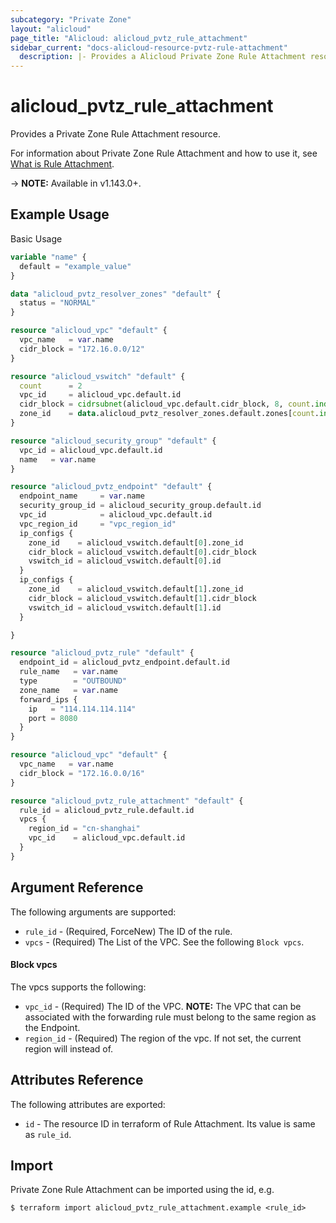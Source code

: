 ```yaml
---
subcategory: "Private Zone"
layout: "alicloud"
page_title: "Alicloud: alicloud_pvtz_rule_attachment"
sidebar_current: "docs-alicloud-resource-pvtz-rule-attachment"
  description: |- Provides a Alicloud Private Zone Rule Attachment resource.
---
```


# alicloud\_pvtz\_rule\_attachment

Provides a Private Zone Rule Attachment resource.

For information about Private Zone Rule Attachment and how to use it, see [What is Rule Attachment](https://www.alibabacloud.com/help/en/doc-detail/177601.htm).

-> **NOTE:** Available in v1.143.0+.

## Example Usage

Basic Usage

```terraform
variable "name" {
  default = "example_value"
}

data "alicloud_pvtz_resolver_zones" "default" {
  status = "NORMAL"
}

resource "alicloud_vpc" "default" {
  vpc_name   = var.name
  cidr_block = "172.16.0.0/12"
}

resource "alicloud_vswitch" "default" {
  count      = 2
  vpc_id     = alicloud_vpc.default.id
  cidr_block = cidrsubnet(alicloud_vpc.default.cidr_block, 8, count.index)
  zone_id    = data.alicloud_pvtz_resolver_zones.default.zones[count.index].zone_id
}

resource "alicloud_security_group" "default" {
  vpc_id = alicloud_vpc.default.id
  name   = var.name
}

resource "alicloud_pvtz_endpoint" "default" {
  endpoint_name     = var.name
  security_group_id = alicloud_security_group.default.id
  vpc_id            = alicloud_vpc.default.id
  vpc_region_id     = "vpc_region_id"
  ip_configs {
    zone_id    = alicloud_vswitch.default[0].zone_id
    cidr_block = alicloud_vswitch.default[0].cidr_block
    vswitch_id = alicloud_vswitch.default[0].id
  }
  ip_configs {
    zone_id    = alicloud_vswitch.default[1].zone_id
    cidr_block = alicloud_vswitch.default[1].cidr_block
    vswitch_id = alicloud_vswitch.default[1].id
  }

}

resource "alicloud_pvtz_rule" "default" {
  endpoint_id = alicloud_pvtz_endpoint.default.id
  rule_name   = var.name
  type        = "OUTBOUND"
  zone_name   = var.name
  forward_ips {
    ip   = "114.114.114.114"
    port = 8080
  }
}

resource "alicloud_vpc" "default" {
  vpc_name   = var.name
  cidr_block = "172.16.0.0/16"
}

resource "alicloud_pvtz_rule_attachment" "default" {
  rule_id = alicloud_pvtz_rule.default.id
  vpcs {
    region_id = "cn-shanghai"
    vpc_id    = alicloud_vpc.default.id
  }
}

```

## Argument Reference

The following arguments are supported:

* `rule_id` - (Required, ForceNew) The ID of the rule.
* `vpcs` - (Required) The List of the VPC. See the following `Block vpcs`.

#### Block vpcs

The vpcs supports the following:

* `vpc_id` - (Required) The ID of the VPC.  **NOTE:** The VPC that can be associated with the forwarding rule must belong to the same region as the Endpoint.
* `region_id` - (Required) The region of the vpc. If not set, the current region will instead of.

## Attributes Reference

The following attributes are exported:

* `id` - The resource ID in terraform of Rule Attachment. Its value is same as `rule_id`.

## Import

Private Zone Rule Attachment can be imported using the id, e.g.

```
$ terraform import alicloud_pvtz_rule_attachment.example <rule_id>
```